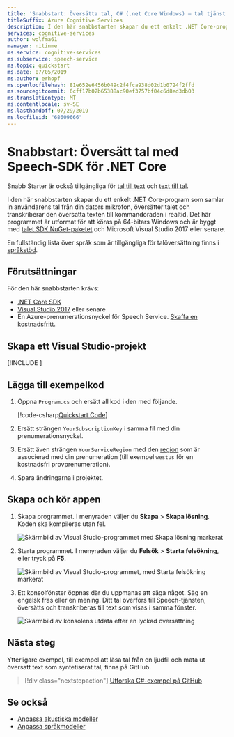 ```yaml
---
title: 'Snabbstart: Översätta tal, C# (.net Core Windows) – tal tjänst'
titleSuffix: Azure Cognitive Services
description: I den här snabbstarten skapar du ett enkelt .NET Core-program för att samla in användarens tal, översätta det till ett annat språk och mata ut texten till kommandoraden. Den här guiden är utformad för Windows-användare.
services: cognitive-services
author: wolfma61
manager: nitinme
ms.service: cognitive-services
ms.subservice: speech-service
ms.topic: quickstart
ms.date: 07/05/2019
ms.author: erhopf
ms.openlocfilehash: 81e652e6456b049c2f4fca938d02d1b0724f2ffd
ms.sourcegitcommit: 6cff17b02b65388ac90ef3757bf04c6d8ed3db03
ms.translationtype: MT
ms.contentlocale: sv-SE
ms.lasthandoff: 07/29/2019
ms.locfileid: "68609666"
---
```

# <a name="quickstart-translate-speech-with-the-speech-sdk-for-net-core"></a>Snabbstart: Översätt tal med Speech-SDK för .NET Core

Snabb Starter är också tillgängliga för [tal till text](quickstart-csharp-dotnet-windows.md) och [text till tal](quickstart-text-to-speech-dotnetcore.md).

I den här snabbstarten skapar du ett enkelt .NET Core-program som samlar in användarens tal från din dators mikrofon, översätter talet och transkriberar den översatta texten till kommandoraden i realtid. Det här programmet är utformat för att köras på 64-bitars Windows och är byggt med [talet SDK NuGet-paketet](https://aka.ms/csspeech/nuget) och Microsoft Visual Studio 2017 eller senare.

En fullständig lista över språk som är tillgängliga för talöversättning finns i [språkstöd](language-support.md).

## <a name="prerequisites"></a>Förutsättningar

För den här snabbstarten krävs:

* [.NET Core SDK](https://dotnet.microsoft.com/download)
* [Visual Studio 2017](https://visualstudio.microsoft.com/downloads/) eller senare
* En Azure-prenumerationsnyckel för Speech Service. [Skaffa en kostnadsfritt](get-started.md).

## <a name="create-a-visual-studio-project"></a>Skapa ett Visual Studio-projekt

[!INCLUDE [](../../../includes/cognitive-services-speech-service-quickstart-dotnetcore-create-proj.md)]

## <a name="add-sample-code"></a>Lägga till exempelkod

1. Öppna `Program.cs` och ersätt all kod i den med följande.

    [!code-csharp[Quickstart Code](~/samples-cognitive-services-speech-sdk/quickstart/speech-translation/csharp-dotnetcore/helloworld/Program.cs#code)]

1. Ersätt strängen `YourSubscriptionKey` i samma fil med din prenumerationsnyckel.

1. Ersätt även strängen `YourServiceRegion` med den [region](regions.md) som är associerad med din prenumeration (till exempel `westus` för en kostnadsfri provprenumeration).

1. Spara ändringarna i projektet.

## <a name="build-and-run-the-app"></a>Skapa och kör appen

1. Skapa programmet. I menyraden väljer du **Skapa** > **Skapa lösning**. Koden ska kompileras utan fel.

    ![Skärmbild av Visual Studio-programmet med Skapa lösning markerat](media/sdk/qs-csharp-dotnetcore-windows-05-build.png "Skapandet lyckades")

1. Starta programmet. I menyraden väljer du **Felsök** > **Starta felsökning**, eller tryck på **F5**.

    ![Skärmbild av Visual Studio-programmet, med Starta felsökning markerat](media/sdk/qs-csharp-dotnetcore-windows-06-start-debugging.png "Starta appen i felsökningsläge")

1. Ett konsolfönster öppnas där du uppmanas att säga något. Säg en engelsk fras eller en mening. Ditt tal överförs till Speech-tjänsten, översätts och transkriberas till text som visas i samma fönster.

    ![Skärmbild av konsolens utdata efter en lyckad översättning](media/sdk/qs-translate-csharp-dotnetcore-windows-output.png "Konsolens utdata efter lyckad översättning")


## <a name="next-steps"></a>Nästa steg

Ytterligare exempel, till exempel att läsa tal från en ljudfil och mata ut översatt text som syntetiserat tal, finns på GitHub.

> [!div class="nextstepaction"]
> [Utforska C#-exempel på GitHub](https://aka.ms/csspeech/samples)

## <a name="see-also"></a>Se också

- [Anpassa akustiska modeller](how-to-customize-acoustic-models.md)
- [Anpassa språkmodeller](how-to-customize-language-model.md)
